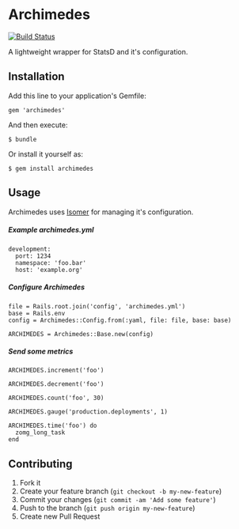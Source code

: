 # Archimedes

[![Build Status](https://travis-ci.org/shopkeep/archimedes.png?branch=master)](https://travis-ci.org/shopkeep/archimedes)

A lightweight wrapper for StatsD and it's configuration.

## Installation

Add this line to your application's Gemfile:

    gem 'archimedes'

And then execute:

    $ bundle

Or install it yourself as:

    $ gem install archimedes

## Usage

Archimedes uses [Isomer](https://github.com/pguelpa/isomer) for managing it's configuration.

##### Example archimedes.yml

    development:
      port: 1234
      namespace: 'foo.bar'
      host: 'example.org'

##### Configure Archimedes

    file = Rails.root.join('config', 'archimedes.yml')
    base = Rails.env
    config = Archimedes::Config.from(:yaml, file: file, base: base)

    ARCHIMEDES = Archimedes::Base.new(config)

##### Send some metrics

    ARCHIMEDES.increment('foo')

    ARCHIMEDES.decrement('foo')

    ARCHIMEDES.count('foo', 30)

    ARCHIMEDES.gauge('production.deployments', 1)

    ARCHIMEDES.time('foo') do
      zomg_long_task
    end

## Contributing

1. Fork it
2. Create your feature branch (`git checkout -b my-new-feature`)
3. Commit your changes (`git commit -am 'Add some feature'`)
4. Push to the branch (`git push origin my-new-feature`)
5. Create new Pull Request
